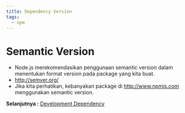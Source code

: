 ```yaml
---
title: Dependency Version
tags:
  - npm
---
```


# Semantic Version

- Node.js merekomendasikan penggunaan semantic version dalam menentukan format version pada package yang kita buat.
- http://semver.org/
- Jika kita perhatikan, kebanyakan package di http://www.npmjs.com menggunakan semantic version.

**Selanjutnya :** [Development Dependency](dependencydev.md)